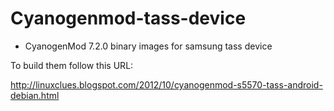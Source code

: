 Cyanogenmod-tass-device
=======================

* CyanogenMod 7.2.0 binary images for samsung tass device


To build them follow this URL: 

http://linuxclues.blogspot.com/2012/10/cyanogenmod-s5570-tass-android-debian.html
